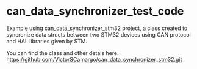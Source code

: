 # can_data_synchronizer_test_code

Example using can_data_synchronizer_stm32 project, a class created to syncronize data structs between two STM32 devices using CAN protocol and HAL libraries given by STM.

You can find the class and other detais here: https://github.com/VictorSCamargo/can_data_synchronizer_stm32.git

